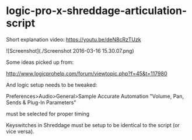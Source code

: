 # logic-pro-x-shreddage-articulation-script

Short explanation video: https://youtu.be/deN8cRzTUzk

![Screenshot](./Screenshot 2016-03-16 15.30.07.png)

Some ideas picked up from:

http://www.logicprohelp.com/forum/viewtopic.php?f=45&t=117980

And logic setup needs to be tweaked:

Preferences>Audio>General>Sample Accurate Automation "Volume, Pan, Sends & Plug-In Parameters"

must be selected for proper timing


Keyswitches in Shreddage must be setup to be identical to the script (or vice versa).

